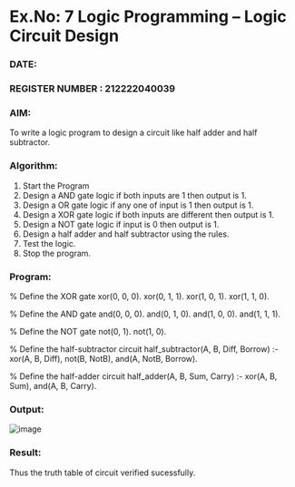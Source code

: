 # Ex.No: 7  Logic Programming –  Logic Circuit Design
### DATE:                                                                            
### REGISTER NUMBER : 212222040039
### AIM: 
To write a logic program to design a circuit like half adder and half subtractor.
###  Algorithm:
1. Start the Program
2. Design a AND gate logic if both inputs are 1 then output is 1.
3. Design a OR gate logic if any one of input is 1 then output is 1.
4. Design a XOR gate logic if both inputs are different then output is 1.
5. Design a NOT gate logic if input is 0 then output is 1.
6. Design a half adder and half subtractor using the rules.
7. Test the logic.
8. Stop the program.

### Program:
% Define the XOR gate
xor(0, 0, 0).
xor(0, 1, 1).
xor(1, 0, 1).
xor(1, 1, 0).
 
% Define the AND gate
and(0, 0, 0).
and(0, 1, 0).
and(1, 0, 0).
and(1, 1, 1).
 
% Define the NOT gate
not(0, 1).
not(1, 0).
 
% Define the half-subtractor circuit
half_subtractor(A, B, Diff, Borrow) :-
    xor(A, B, Diff),
    not(B, NotB),
    and(A, NotB, Borrow).
 
% Define the half-adder circuit
half_adder(A, B, Sum, Carry) :-
    xor(A, B, Sum),
    and(A, B, Carry).










### Output:
![image](https://github.com/dineshmohan24102004/AI_Lab_2023-24/assets/119478475/16671191-a296-485b-b65f-a66daa30cdce)



### Result:
Thus the truth table of circuit verified sucessfully.

